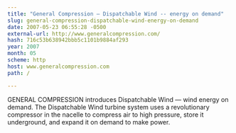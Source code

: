 ```yaml
---
title: "General Compression – Dispatchable Wind -- energy on demand"
slug: general-compression-dispatchable-wind-energy-on-demand
date: 2007-05-23 06:55:28 -0500
external-url: http://www.generalcompression.com/
hash: 716c53b638942bbb5c1101b9884af293
year: 2007
month: 05
scheme: http
host: www.generalcompression.com
path: /

---
```


GENERAL COMPRESSION introduces Dispatchable Wind — wind energy on demand. The Dispatchable Wind turbine system uses a revolutionary compressor in the nacelle to compress air to high pressure, store it underground, and expand it on demand to make power.
